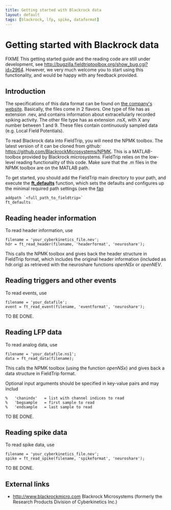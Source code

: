 ```yaml
---
title: Getting started with Blackrock data
layout: default
tags: [blackrock, lfp, spike, dataformat]
---
```


# Getting started with Blackrock data

FIXME This getting started guide and the reading code are still under development,
see http://bugzilla.fieldtriptoolbox.org/show_bug.cgi?id=2964.
However, we very much welcome you to start using this functionality, and would be happy with any feedback provided.

## Introduction

The specifications of this data format can be found on [the company's website](http://support.blackrockmicro.com/KB/View/166838-file-specifications-packet-details-headers-etc). Basically, the files come in 2 flavors. One type of file has as extension .nev, and contains information about extracellularly recorded spiking activity. The other file type has as extension .nsX, with X any number between 1 and 9. These files contain continuously sampled data (e.g. Local Field Potentials).

To read Blackrock data into FieldTrip, you will need the NPMK toolbox. The latest version of it can be cloned from github: https://github.com/BlackrockMicrosystems/NPMK. This is a MATLAB-toolbox provided by Blackrock microsystems. FieldTrip relies on the low-level reading functionality of this code. Make sure that the .m files in the NPMK toolbox are on the MATLAB path.

To get started, you should add the FieldTrip main directory to your path, and execute the **[ft_defaults](/reference/ft_defaults)** function, which sets the defaults and configures up the minimal required path settings (see the [faq](/faq/should_i_add_fieldtrip_with_all_subdirectories_to_my_matlab_path)

	addpath `<full_path_to_fieldtrip>`
	ft_defaults

## Reading header information

To read header information, use

	filename = 'your_cyberkinetics_file.nev';
	hdr = ft_read_header(filename, 'headerformat', 'neuroshare');

This calls the NPMK toolbox and gives back the header structure in FieldTrip format, which includes the original header information (included as hdr.orig) as retrieved with the neuroshare functions *openNSx* or *openNEV*.

## Reading triggers and other events

To read events, use

	filename = 'your_datafile';
	event = ft_read_event(filename, 'eventformat', 'neuroshare');

TO BE DONE.

## Reading LFP data

To read analog data, use

	filename = 'your_datafile.ns1';
	data = ft_read_data(filename);

This calls the NPMK toolbox (using the function *openNSx*) and gives back a data structure in FieldTrip format.

Optional input arguments should be specified in key-value pairs and may includ

	%   'chanindx'   = list with channel indices to read
	%   'begsample   = first sample to read
	%   'endsample   = last sample to read

TO BE DONE.

## Reading spike data

To read spike data, use

	filename = 'your_cyberkinetics_file.nev';
	spike = ft_read_spike(filename, 'spikeformat', 'neuroshare');

TO BE DONE.

## External links

*  http://www.blackrockmicro.com  Blackrock Microsystems (formerly the Research Products Division of Cyberkinetics Inc.)
